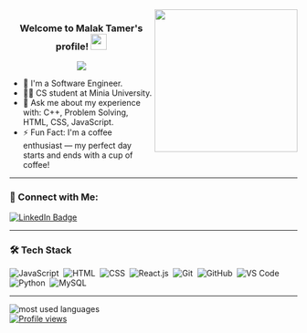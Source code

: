 <img width="250" align="right" src="https://c.tenor.com/_DOBjnGspYAAAAAM/code-coding.gif">

<h3 align="center">
  Welcome to Malak Tamer's profile!
  <img src="https://media.giphy.com/media/hvRJCLFzcasrR4ia7z/giphy.gif" width="28">
</h3>

<p align="center">
  <a href="https://github.com/DenverCoder1/readme-typing-svg">
    <img src="https://readme-typing-svg.herokuapp.com/?lines=Front-End%20Web%20Developer;Always%20learning%20new%20things&font=Fira%20Code&center=true&width=440&height=45&color=f75c7e&vCenter=true&size=22">
  </a>
</p> 

- 🏢 I'm a Software Engineer.
- 👩‍💻 CS student at Minia University.
- 💬 Ask me about my experience with: C++, Problem Solving, HTML, CSS, JavaScript.
- ⚡ Fun Fact: I'm a coffee enthusiast — my perfect day starts and ends with a cup of coffee!

---

### 🔗 Connect with Me:

<a href="https://www.linkedin.com/in/malak-tamer-922b17356">
  <img src="https://img.shields.io/badge/-Malak%20Tamer-0077B5?style=for-the-badge&logo=Linkedin&logoColor=white" alt="LinkedIn Badge"/>
</a>

<!-- Add your Facebook or GitHub link here if you'd like -->

---

### 🛠️ Tech Stack
![JavaScript](https://img.shields.io/badge/-JavaScript-05122A?style=flat&logo=javascript)&nbsp;
![HTML](https://img.shields.io/badge/-HTML-05122A?style=flat&logo=HTML5)&nbsp;
![CSS](https://img.shields.io/badge/-CSS-05122A?style=flat&logo=CSS3&logoColor=1572B6)&nbsp;
![React.js](https://img.shields.io/badge/-React-05122A?style=flat&logo=react)&nbsp;
![Git](https://img.shields.io/badge/-Git-05122A?style=flat&logo=git)&nbsp;
![GitHub](https://img.shields.io/badge/-GitHub-05122A?style=flat&logo=github)&nbsp;
![VS Code](https://img.shields.io/badge/-Visual%20Studio%20Code-05122A?style=flat&logo=visual-studio-code&logoColor=007ACC)&nbsp;
![Python](https://img.shields.io/badge/-Python-05122A?style=flat&logo=python)&nbsp;
![MySQL](https://img.shields.io/badge/-MySQL-05122A?style=flat&logo=mysql)&nbsp;

---

<img align="left" src="https://github-readme-stats.vercel.app/api/top-langs?username=malktamer773&show_icons=true&locale=en&layout=compact&theme=radical" alt="most used languages" />
<br>
<a href="https://komarev.com/ghpvc/?username=malktamer773&style=for-the-badge">
  <img src="https://komarev.com/ghpvc/?username=malktamer773&style=for-the-badge" alt="Profile views"/>
</a>

